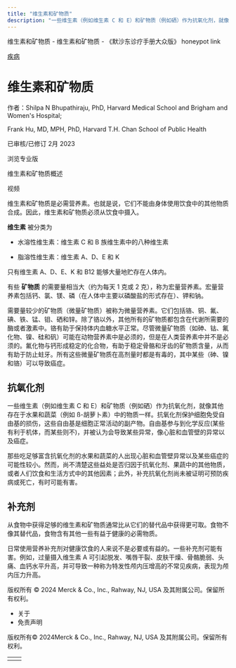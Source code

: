```yaml
---
title: "维生素和矿物质"
description: "一些维生素（例如维生素 C 和 E）和矿物质（例如硒）作为抗氧化剂，就像其他存在于水果和蔬菜（例如 ß-胡萝卜素）中的物质一样。抗氧化剂保护细胞免受自由基的损伤，这些自由基是细胞正常活动的副产物。自由基参与到化学反应(某些有利于机体，而某些则不)，并被认为会导致某些异常，像心脏和血管壁的异常以及癌症。"
---
```


﻿维生素和矿物质 \- 维生素和矿物质 \- 《默沙东诊疗手册大众版》 honeypot link



[疾病](https://www.merckmanuals.com/home/resourcespages/healthyliving_rel2.3)

# 维生素和矿物质

作者：Shilpa N Bhupathiraju, PhD, Harvard Medical School and Brigham and Women's Hospital;

Frank Hu, MD, MPH, PhD, Harvard T.H. Chan School of Public Health

已审核/已修订 2月 2023

浏览专业版

维生素和矿物质概述



视频

维生素和矿物质是必需营养素。也就是说，它们不能由身体使用饮食中的其他物质合成。因此，维生素和矿物质必须从饮食中摄入。

**维生素** 被分类为

- 水溶性维生素：维生素 C 和 B 族维生素中的八种维生素

- 脂溶性维生素：维生素 A、D、E 和 K


只有维生素 A、D、E、K 和 B12 能够大量地贮存在人体内。

有些 **矿物质** 的需要量相当大（约为每天 1 克或 2 克），称为宏量营养素。宏量营养素包括钙、氯、镁、磷（在人体中主要以磷酸盐的形式存在）、钾和钠。

需要量较少的矿物质（微量矿物质）被称为微量营养素。它们包括铬、铜、氟、碘、铁、锰、钼、硒和锌。除了铬以外，其他所有的矿物质都包含在代谢所需要的酶或者激素中。铬有助于保持体内血糖水平正常。尽管微量矿物质（如砷、钴、氟化物、镍、硅和矾）可能在动物营养素中是必须的，但是在人类营养素中并不是必须的。氟化物与钙形成稳定的化合物，有助于稳定骨骼和牙齿的矿物质含量，从而有助于防止蛀牙。所有这些微量矿物质在高剂量时都是有毒的，其中某些（砷、镍和铬）可以导致癌症。

## 抗氧化剂

一些维生素（例如维生素 C 和 E）和矿物质（例如硒）作为抗氧化剂，就像其他存在于水果和蔬菜（例如 ß-胡萝卜素）中的物质一样。抗氧化剂保护细胞免受自由基的损伤，这些自由基是细胞正常活动的副产物。自由基参与到化学反应(某些有利于机体，而某些则不)，并被认为会导致某些异常，像心脏和血管壁的异常以及癌症。

那些吃足够富含抗氧化剂的水果和蔬菜的人出现心脏和血管壁异常以及某些癌症的可能性较小。然而，尚不清楚这些益处是否归因于抗氧化剂、果蔬中的其他物质，或者人们饮食和生活方式中的其他因素；此外，补充抗氧化剂尚未被证明可预防疾病或死亡，有时可能有害。

## 补充剂

从食物中获得足够的维生素和矿物质通常比从它们的替代品中获得更可取。食物不像其替代品，食物含有其他一些有益于健康的必需物质。

日常使用营养补充剂对健康饮食的人来说不是必要或有益的。一些补充剂可能有害。例如，过量摄入维生素 A 可引起脱发、嘴唇干裂、皮肤干燥、骨骼脆弱、头痛、血钙水平升高，并可导致一种称为特发性颅内压增高的不常见疾病，表现为颅内压力升高。



版权所有 © 2024
Merck & Co., Inc., Rahway, NJ, USA 及其附属公司。保留所有权利。

- 关于
- 免责声明

版权所有© 2024Merck & Co., Inc., Rahway, NJ, USA 及其附属公司。保留所有权利。

|     |     |
| --- | --- |
|  |  |
